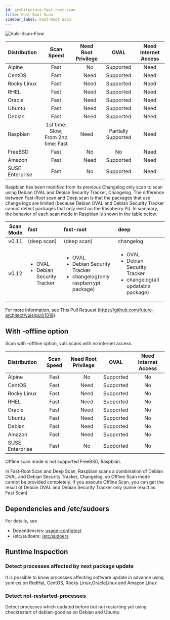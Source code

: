 ```yaml
---
id: architecture-fast-root-scan
title: Fast-Root Scan
sidebar_label: Fast-Root Scan
---
```


![Vuls-Scan-Flow](/img/docs/vuls-scan-flow-fast-root.png)

| Distribution|                             Scan Speed | Need Root Privilege |                 OVAL | Need Internet Access|
|:------------|:--------------------------------------:|:-------------------:|:--------------------:|:---------------------------------------:|
| Alpine      |                                   Fast |　                No |            Supported |                                    Need |
| CentOS      |                                   Fast |　              Need |            Supported |                                    Need |
| Rocky Linux |                                   Fast |　              Need |            Supported |                                    Need |
| RHEL        |                                   Fast |　              Need |            Supported |                                    Need |
| Oracle      |                                   Fast |　              Need |            Supported |                                    Need |
| Ubuntu      |                                   Fast |　              Need |            Supported |                                    Need |
| Debian      |                                   Fast |　              Need |            Supported |                                    Need |
| Raspbian    |    1st time: Slow, From 2nd time: Fast |                Need |  Partially Supported |                                    Need |
| FreeBSD     |                                   Fast |　                No |                   No |                                    Need |
| Amazon      |                                   Fast |　              Need |            Supported |                                    Need |
| SUSE Enterprise |                               Fast |　                No |            Supported |                                    Need |

Raspbian has been modified from its previous Changelog only scan to scan using Debian OVAL and Debian Security Tracker, Changelog.
The difference between Fast-Root scan and Deep scan is that the packages that use change logs are limited (because Debian OVAL and Debian Security Tracker cannot detect packages that only exist on the Raspberry Pi). 
In summary, the behavior of each scan mode in Raspbian is shown in the table below.

|     Scan Mode    | fast |                 fast-root                |         deep         |
|:----------------:|:----|:----------------------------------------|:--------------------|
|      v0.11     |   (deep scan)  |                 (deep scan)                |       changelog      |
|    v0.12   | <ul><li>OVAL</li><li>Debian Security Tracker</li></ul> | <ul><li>OVAL</li><li>Debian Security Tracker</li><li>changelog(only raspberrypi package)</li></ul> | <ul><li>OVAL</li><li>Debian Security Tracker</li><li>changelog(all updatable package)</li></ul> |

For more information, see This Pull Request (https://github.com/future-architect/vuls/pull/1019).

## With -offline option

Scan with -offline option, vuls scans with no internet access.

| Distribution|                             Scan Speed | Need Root Privilege |       OVAL | Need Internet Access|
|:------------|:--------------------------------------:|:-------------------:|:----------:|:---------------------------------------:|
| Alpine      |                                   Fast |　                No |  Supported |                                    No |
| CentOS      |                                   Fast |　              Need |  Supported |                                    No |
| Rocky Linux |                                   Fast |　              Need |  Supported |                                    No |
| RHEL        |                                   Fast |　              Need |  Supported |                                    No |
| Oracle      |                                   Fast |　              Need |  Supported |                                    No |
| Ubuntu      |                                   Fast |　              Need |  Supported |                                    No |
| Debian      |                                   Fast |　              Need |  Supported |                                    No |
| Amazon      |                                   Fast |　              Need |  Supported |                                    No |
| SUSE Enterprise |                               Fast |　                No |  Supported |                                    No |

Offline scan mode is not supported FreeBSD, Raspbian.

In Fast-Root Scan and Deep Scan, Raspbian scans a combination of Debian OVAL and Debian Security Tracker, Changelog, so Offline Scan mode cannot be provided completely. 
If you execute Offline Scan, you can get the result of Debian OVAL and Debian Security Tracker only (same result as Fast Scan).

## Dependencies and /etc/sudoers

For details, see

- Dependencies: [usage-configtest](usage-configtest.md#fast-root-scan-mode)
- /etc/sudoers: [/etc/sudoers](usage-configtest.md#etc-sudoers)

## Runtime Inspection

### Detect processes affected by next package update

It is possible to know processes affecting software update in advance using yum-ps on RedHat, CentOS, Rocky Linux,OracleLinux and Amazon Linux

### Detect not-restarted-processes

Detect processes which updated before but not restarting yet using checkrestart of debian-goodies on Debian and Ubuntu
